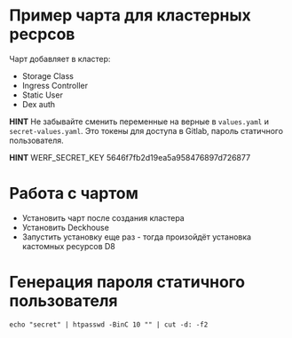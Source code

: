 # Пример чарта для кластерных ресрсов

Чарт добавляет в кластер:
* Storage Class
* Ingress Controller
* Static User
* Dex auth


**HINT** Не забывайте сменить переменные на верные в `values.yaml` и `secret-values.yaml`. Это токены для доступа в Gitlab, пароль статичного пользователя.

**HINT** WERF_SECRET_KEY 5646f7fb2d19ea5a958476897d726877

# Работа с чартом

* Установить чарт после создания кластера
* Установить Deckhouse
* Запустить установку еще раз - тогда произойдёт установка кастомных ресурсов D8

# Генерация пароля статичного пользователя

```
echo "secret" | htpasswd -BinC 10 "" | cut -d: -f2
```

